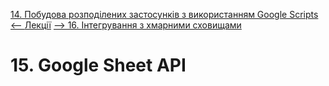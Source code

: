 [14. Побудова розподілених застосунків з використанням Google Scripts <--   ](14.md) [Лекції](README.md) [   --> 16.  Інтегрування з хмарними сховищами](16.md)

# 15. Google Sheet API